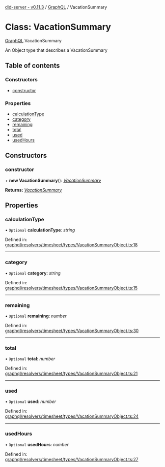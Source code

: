 [did-server - v0.11.3](../README.md) / [GraphQL](../modules/graphql.md) / VacationSummary

# Class: VacationSummary

[GraphQL](../modules/graphql.md).VacationSummary

An Object type that describes a VacationSummary

## Table of contents

### Constructors

- [constructor](graphql.vacationsummary.md#constructor)

### Properties

- [calculationType](graphql.vacationsummary.md#calculationtype)
- [category](graphql.vacationsummary.md#category)
- [remaining](graphql.vacationsummary.md#remaining)
- [total](graphql.vacationsummary.md#total)
- [used](graphql.vacationsummary.md#used)
- [usedHours](graphql.vacationsummary.md#usedhours)

## Constructors

### constructor

\+ **new VacationSummary**(): [*VacationSummary*](graphql.vacationsummary.md)

**Returns:** [*VacationSummary*](graphql.vacationsummary.md)

## Properties

### calculationType

• `Optional` **calculationType**: *string*

Defined in: [graphql/resolvers/timesheet/types/VacationSummaryObject.ts:18](https://github.com/Puzzlepart/did/blob/dev/server/graphql/resolvers/timesheet/types/VacationSummaryObject.ts#L18)

___

### category

• `Optional` **category**: *string*

Defined in: [graphql/resolvers/timesheet/types/VacationSummaryObject.ts:15](https://github.com/Puzzlepart/did/blob/dev/server/graphql/resolvers/timesheet/types/VacationSummaryObject.ts#L15)

___

### remaining

• `Optional` **remaining**: *number*

Defined in: [graphql/resolvers/timesheet/types/VacationSummaryObject.ts:30](https://github.com/Puzzlepart/did/blob/dev/server/graphql/resolvers/timesheet/types/VacationSummaryObject.ts#L30)

___

### total

• `Optional` **total**: *number*

Defined in: [graphql/resolvers/timesheet/types/VacationSummaryObject.ts:21](https://github.com/Puzzlepart/did/blob/dev/server/graphql/resolvers/timesheet/types/VacationSummaryObject.ts#L21)

___

### used

• `Optional` **used**: *number*

Defined in: [graphql/resolvers/timesheet/types/VacationSummaryObject.ts:24](https://github.com/Puzzlepart/did/blob/dev/server/graphql/resolvers/timesheet/types/VacationSummaryObject.ts#L24)

___

### usedHours

• `Optional` **usedHours**: *number*

Defined in: [graphql/resolvers/timesheet/types/VacationSummaryObject.ts:27](https://github.com/Puzzlepart/did/blob/dev/server/graphql/resolvers/timesheet/types/VacationSummaryObject.ts#L27)
